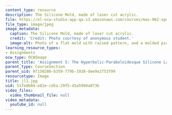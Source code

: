 ```yaml
---
content_type: resource
description: The Silicone Mold, made of laser cut acrylic.
file: https://ol-ocw-studio-app-qa.s3.amazonaws.com/courses/mas-962-special-topics-new-textiles-spring-2010/51fe8b04e82ecd5a29f5d1e5994a073b_jl1.jpg
file_type: image/jpeg
image_metadata:
  caption: The Silicone Mold, made of laser cut acrylic.
  credit: 'Credit: Photo courtesy of anonymous student.'
  image-alt: Photo of a flat mold with raised pattern, and a molded piece of silicone.
learning_resource_types:
- Assignments
ocw_type: OCWImage
parent_title: 'Assignment 5: The Hyperbolic-Paraboloidesque Silicone Lamp'
parent_type: CourseSection
parent_uid: 07150280-b359-779b-1938-dee9a2f53f99
resourcetype: Image
title: jl1.jpg
uid: 51fe8b04-e82e-cd5a-29f5-d1e5994a073b
video_files:
  video_thumbnail_file: null
video_metadata:
  youtube_id: null
---
```

